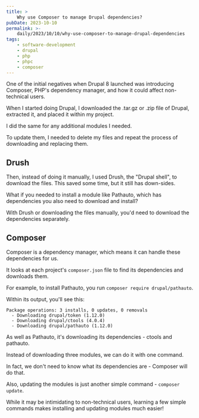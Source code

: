 ```yaml
---
title: >
    Why use Composer to manage Drupal dependencies?
pubDate: 2023-10-10
permalink: >-
    daily/2023/10/10/why-use-composer-to-manage-drupal-dependencies
tags:
    - software-development
    - drupal
    - php
    - phpc
    - composer
---
```


One of the initial negatives when Drupal 8 launched was introducing Composer, PHP's dependency manager, and how it could affect non-technical users.

When I started doing Drupal, I downloaded the .tar.gz or .zip file of Drupal, extracted it, and placed it within my project.

I did the same for any additional modules I needed.

To update them, I needed to delete my files and repeat the process of downloading and replacing them.

## Drush

Then, instead of doing it manually, I used Drush, the "Drupal shell", to download the files. This saved some time, but it still has down-sides.

What if you needed to install a module like Pathauto, which has dependencies you also need to download and install?

With Drush or downloading the files manually, you'd need to download the dependencies separately.

## Composer

Composer is a dependency manager, which means it can handle these dependencies for us.

It looks at each project's `composer.json` file to find its dependencies and downloads them.

For example, to install Pathauto, you run `composer require drupal/pathauto`.

Within its output, you'll see this:

```language-plain
Package operations: 3 installs, 0 updates, 0 removals
  - Downloading drupal/token (1.12.0)
  - Downloading drupal/ctools (4.0.4)
  - Downloading drupal/pathauto (1.12.0)
```

As well as Pathauto, it's downloading its dependencies - ctools and pathauto.

Instead of downloading three modules, we can do it with one command.

In fact, we don't need to know what its dependencies are - Composer will do that.

Also, updating the modules is just another simple command - `composer update`.

While it may be intimidating to non-technical users, learning a few simple commands makes installing and updating modules much easier!

